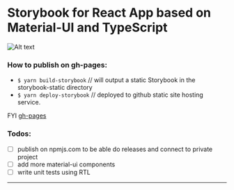 # Storybook for React App based on Material-UI and TypeScript

![Alt text](https://monosnap.com/image/uXRlRFmjVE5WPFSgL1kEhGbtbALCUS)

### How to publish on gh-pages:
- `$ yarn build-storybook` // will output a static Storybook in the storybook-static directory
- `$ yarn deploy-storybook` // deployed to github static site hosting service.

FYI [gh-pages](https://ebazhanov.github.io/storybook-typescript-example)

### Todos:
- [ ] publish on npmjs.com to be able do releases and connect to private project
- [ ] add more material-ui components
- [ ] write unit tests using RTL

----
